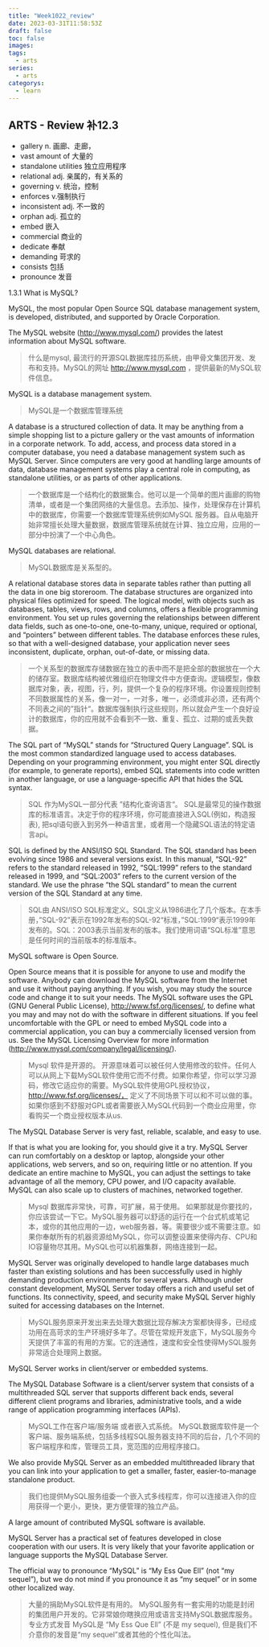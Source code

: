 ```yaml
---
title: "Week1022_review"
date: 2023-03-31T11:58:53Z
draft: false 
toc: false
images:
tags:
  - arts 
series:
  - arts 
categorys:
  - learn 
---
```


## ARTS - Review  补12.3
* gallery n. 画廊、走廊，
* vast amount of 大量的
* standalone utilities 独立应用程序
* relational adj. 亲属的，有关系的
* governing v. 统治，控制
* enforces v.强制执行
* inconsistent adj. 不一致的
* orphan adj. 孤立的
* embed 嵌入
* commercial 商业的
* dedicate 奉献
* demanding 苛求的
* consists 包括
* pronounce 发音

1.3.1 What is MySQL?

MySQL, the most popular Open Source SQL database management system, is developed, distributed, and supported by Oracle Corporation.

The MySQL website (http://www.mysql.com/) provides the latest information about MySQL software.

> 什么是mysql, 最流行的开源SQL数据库挂历系统，由甲骨文集团开发、发布和支持。MySQL的网址 http://www.mysql.com ，提供最新的MySQL软件信息。


MySQL is a database management system.
> MySQL是一个数据库管理系统

A database is a structured collection of data. It may be anything from a simple shopping list to a picture gallery or the vast amounts of information in a corporate network. To add, access, and process data stored in a computer database, you need a database management system such as MySQL Server. Since computers are very good at handling large amounts of data, database management systems play a central role in computing, as standalone utilities, or as parts of other applications.
> 一个数据库是一个结构化的数据集合。他可以是一个简单的图片画廊的购物清单，或者是一个集团网络的大量信息。去添加、操作，处理保存在计算机中的数据库，你需要一个数据库管理系统例如MySQL 服务器。自从电脑开始非常擅长处理大量数据，数据库管理系统就在计算、独立应用，应用的一部分中扮演了一个中心角色。
>




MySQL databases are relational.
> MySQL数据库是关系型的。

A relational database stores data in separate tables rather than putting all the data in one big storeroom. The database structures are organized into physical files optimized for speed. The logical model, with objects such as databases, tables, views, rows, and columns, offers a flexible programming environment. You set up rules governing the relationships between different data fields, such as one-to-one, one-to-many, unique, required or optional, and “pointers” between different tables. The database enforces these rules, so that with a well-designed database, your application never sees inconsistent, duplicate, orphan, out-of-date, or missing data.
> 一个关系型的数据库存储数据在独立的表中而不是把全部的数据放在一个大的储存室。数据库结构被优雅组织在物理文件中方便查询。逻辑模型，像数据库对象，表，视图，行，列，提供一个复杂的程序环境。你设置规则控制不同数据属性的关系，像一对一，一对多，唯一，必须或非必须，还有两个不同表之间的”指针“。数据库强制执行这些规则，所以就会产生一个良好设计的数据库，你的应用就不会看到不一致、重复、孤立、过期的或丢失数据。

The SQL part of “MySQL” stands for “Structured Query Language”. SQL is the most common standardized language used to access databases. Depending on your programming environment, you might enter SQL directly (for example, to generate reports), embed SQL statements into code written in another language, or use a language-specific API that hides the SQL syntax.

> SQL 作为MySQL一部分代表 ”结构化查询语言“。 SQL是最常见的操作数据库的标准语言。决定于你的程序环境，你可能直接进入SQL(例如，构造报表), 把sql语句嵌入到另外一种语言里，或者用一个隐藏SQL语法的特定语言api。

SQL is defined by the ANSI/ISO SQL Standard. The SQL standard has been evolving since 1986 and several versions exist. In this manual, “SQL-92” refers to the standard released in 1992, “SQL:1999” refers to the standard released in 1999, and “SQL:2003” refers to the current version of the standard. We use the phrase “the SQL standard” to mean the current version of the SQL Standard at any time.
> SQL由 ANSI/ISO SQL标准定义。SQL定义从1986进化了几个版本。在本手册，”SQL-92”表示在1992年发布的SQL-92“标准，”SQL:1999“表示1999年发布的。SQL：2003表示当前发布的版本。我们使用词语“SQL标准”意思是任何时间的当前版本的标准版本。

MySQL software is Open Source.

Open Source means that it is possible for anyone to use and modify the software. Anybody can download the MySQL software from the Internet and use it without paying anything. If you wish, you may study the source code and change it to suit your needs. The MySQL software uses the GPL (GNU General Public License), http://www.fsf.org/licenses/, to define what you may and may not do with the software in different situations. If you feel uncomfortable with the GPL or need to embed MySQL code into a commercial application, you can buy a commercially licensed version from us. See the MySQL Licensing Overview for more information (http://www.mysql.com/company/legal/licensing/).
> Mysql 软件是开源的。
> 开源意味着可以被任何人使用修改的软件。任何人可以从网上下载MySQL软件使用它而不付费。如果你希望，你可以学习源码，修改它适应你的需要。MySQL软件使用GPL授权协议，http://www.fsf.org/licenses/， 定义了不同场景下可以和不可以做的事。如果你感到不舒服对GPL或者需要嵌入MySQL代码到一个商业应用里，你看购买一个商业授权版本从us. 

The MySQL Database Server is very fast, reliable, scalable, and easy to use.

If that is what you are looking for, you should give it a try. MySQL Server can run comfortably on a desktop or laptop, alongside your other applications, web servers, and so on, requiring little or no attention. If you dedicate an entire machine to MySQL, you can adjust the settings to take advantage of all the memory, CPU power, and I/O capacity available. MySQL can also scale up to clusters of machines, networked together.

> Mysql 数据库非常快，可靠，可扩展，易于使用。
> 如果那就是你要找的，你应该尝试一下它。MySQL服务器可以舒适的运行在一个台式机或笔记本，或你的其他应用的一边，web服务器，等。需要很少或不需要注意。如果你奉献所有的机器资源给MySQL，你可以调整设置来使得内存、CPU和IO容量物尽其用。MySQL也可以机器集群，网络连接到一起。

MySQL Server was originally developed to handle large databases much faster than existing solutions and has been successfully used in highly demanding production environments for several years. Although under constant development, MySQL Server today offers a rich and useful set of functions. Its connectivity, speed, and security make MySQL Server highly suited for accessing databases on the Internet.
> MySQL服务原来开发出来去处理大数据比现存解决方案都快得多，已经成功用在高苛求的生产环境好多年了。尽管在常规开发底下，MySQL服务今天提供了丰富的有用的方案。它的连通性，速度和安全性使得MySQL服务非常适合处理网上数据。

MySQL Server works in client/server or embedded systems.

The MySQL Database Software is a client/server system that consists of a multithreaded SQL server that supports different back ends, several different client programs and libraries, administrative tools, and a wide range of application programming interfaces (APIs).
>  MySQL工作在客户端/服务端 或者嵌入式系统。
> MySQL数据库软件是一个 客户端、服务端系统，包括多线程SQL服务器支持不同的后台，几个不同的客户端程序和库，管理员工具，宽范围的应用程序接口。


We also provide MySQL Server as an embedded multithreaded library that you can link into your application to get a smaller, faster, easier-to-manage standalone product.

> 我们也提供MySQL服务组委一个嵌入式多线程库，你可以连接进入你的应用获得一个更小，更快，更方便管理的独立产品。

A large amount of contributed MySQL software is available.

MySQL Server has a practical set of features developed in close cooperation with our users. It is very likely that your favorite application or language supports the MySQL Database Server.

The official way to pronounce “MySQL” is “My Ess Que Ell” (not “my sequel”), but we do not mind if you pronounce it as “my sequel” or in some other localized way.

> 大量的捐助MySQL软件是有用的。
> MySQL服务有一套实用的功能是封闭的集团用户开发的。它非常娘你瞎换应用或语言支持MySQL数据库服务。
> 专业方式发音 MySQL是 “My Ess Que Ell” (不是 my sequel), 但是我们不介意你的发音是“my sequel”或者其他的个性化叫法。
